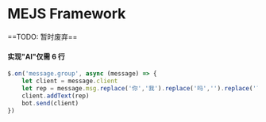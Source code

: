 # MEJS Framework
==TODO: 暂时废弃==

#### 实现"AI"仅需 6 行

```js
$.on('message.group', async (message) => {
    let client = message.client
    let rep = message.msg.replace('你','我').replace('吗','').replace('?','!').replace('？','！')
    client.addText(rep)
    bot.send(client)
})
```
